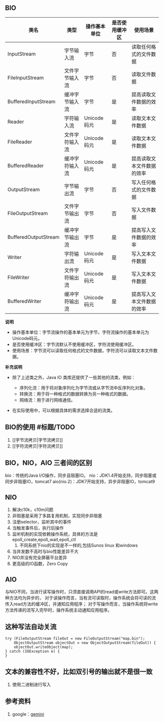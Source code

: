 ## BIO
| 类名 | 类型 | 操作基本单位 | 是否使用缓冲区 | 使用场景 |
|---|---|---|---|---|
| InputStream | 字节输入流 | 字节 | 否 | 读取任何格式的文件数据 |
| FileInputStream | 文件字节输入流 | 字节 | 否 | 读取文件数据 |
| BufferedInputStream | 缓冲字节输入流 | 字节 | 是 | 提高读取文件数据的效率 |
| Reader | 字符输入流 | Unicode码元 | 是 | 读取文本文件数据 |
| FileReader | 文件字符输入流 | Unicode码元 | 是 | 读取文本文件数据 |
| BufferedReader | 缓冲字符输入流 | Unicode码元 | 是 | 提高读取文本文件数据的效率 |
| OutputStream | 字节输出流 | 字节 | 否 | 写入任何格式的文件数据 |
| FileOutputStream | 文件字节输出流 | 字节 | 否 | 写入文件数据 |
| BufferedOutputStream | 缓冲字节输出流 | 字节 | 是 | 提高写入文件数据的效率 |
| Writer | 字符输出流 | Unicode码元 | 是 | 写入文本文件数据 |
| FileWriter | 文件字符输出流 | Unicode码元 | 是 | 写入文本文件数据 |
| BufferedWriter | 缓冲字符输出流 | Unicode码元 | 是 | 提高写入文本文件数据的效率 |

**说明**

* 操作基本单位：字节流操作的基本单元为字节，字符流操作的基本单元为Unicode码元。
* 是否使用缓冲区：字节流默认不使用缓冲区，字符流使用缓冲区。
* 使用场景：字节流可以读取任何格式的文件数据，字符流可以读取文本文件数据。

**补充说明**

* 除了上述类之外，Java IO 类库还提供了一些其他的流类，例如：
    * 序列化流：用于将对象序列化为字节流或从字节流中反序列化对象。
    * 转换流：用于将一种格式的数据转换为另一种格式的数据。
    * 网络流：用于进行网络通信。

* 在实际使用中，可以根据具体的需求选择合适的流类。

## BIO的使用 #标题/TODO
1. [[字节流拷贝|字节流拷贝]]
2. [[字符流拷贝|字符流拷贝]]

## BIO，NIO，AIO 三者间的区别
bio：传统的Java I/O操作，同步且阻塞IO。
nio：JDK1.4开始支持，同步阻塞或同步非阻塞IO，tomcat7
aio(nio.2)：JDK7开始支持，异步非阻塞IO，tomcat9

## NIO
1. 解决c10k，c10m问题
2. 非阻塞是采用了多路复用机制，实现同步非阻塞
3. 注册selector，监听其中的事件
4. 当触发事件后，执行后操作
5. 监听机制的实现依赖操作系统，具体的方法是epoll_create,epoll_wait,epoll_ctl
   1. 不同系统下nio的实现是不一样的,包括Sunos linux 和windows
6. 当并发数不高时与bio性能差异不大
7. NIO并没有完全屏蔽平台差异
8. 更高级的IO函数，Zero Copy

## AIO
与NIO不同，当进行读写操作时，只须直接调用API的read或write方法即可。这两种方法均为异步的，
对于读操作而言，当有流可读取时，操作系统会将可读的流传入read方法的缓冲区，并通知应用程序；
对于写操作而言，当操作系统将write方法传递的流写入完毕时，操作系统主动通知应用程序。

## 这种写法自动关流
```
try (FileOutputStream fileOut = new FileOutputStream("map.bin");
    ObjectOutputStream objectOut = new ObjectOutputStream(fileOut)) {
    objectOut.writeObject(map);
} catch (IOException e) {
}
```

## 文本的兼容性不好，比如双引号的输出就不是很一致
1. 使用二进制进行写入

## 参考资料
1. google：[gemini](https://gemini.google.com/app)